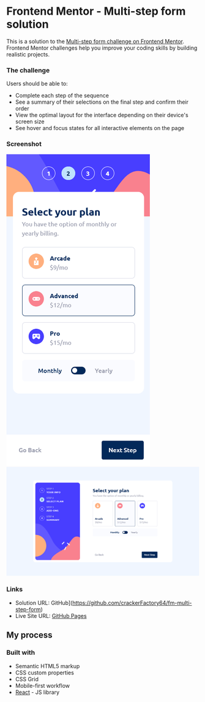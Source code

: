 # Frontend Mentor - Multi-step form solution

This is a solution to the [Multi-step form challenge on Frontend Mentor](https://www.frontendmentor.io/challenges/multistep-form-YVAnSdqQBJ). Frontend Mentor challenges help you improve your coding skills by building realistic projects.

### The challenge

Users should be able to:

- Complete each step of the sequence
- See a summary of their selections on the final step and confirm their order
- View the optimal layout for the interface depending on their device's screen size
- See hover and focus states for all interactive elements on the page

### Screenshot

![](./mobile.png)
![](./desktop.png)

### Links

- Solution URL: GitHub](https://github.com/crackerFactory64/fm-multi-step-form)
- Live Site URL: [GitHub Pages](https://crackerfactory64.github.io/fm-multi-step-form/)

## My process

### Built with

- Semantic HTML5 markup
- CSS custom properties
- CSS Grid
- Mobile-first workflow
- [React](https://reactjs.org/) - JS library
